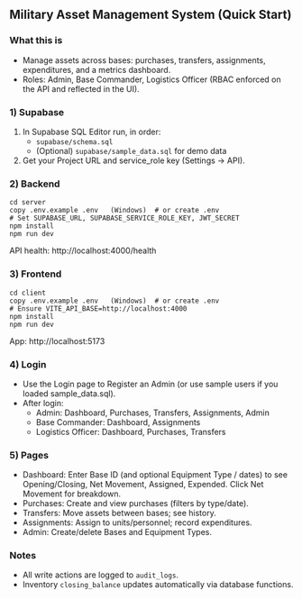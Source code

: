 ## Military Asset Management System (Quick Start)

### What this is
- Manage assets across bases: purchases, transfers, assignments, expenditures, and a metrics dashboard.
- Roles: Admin, Base Commander, Logistics Officer (RBAC enforced on the API and reflected in the UI).

### 1) Supabase
1. In Supabase SQL Editor run, in order:
   - `supabase/schema.sql`
   - (Optional) `supabase/sample_data.sql` for demo data
2. Get your Project URL and service_role key (Settings → API).

### 2) Backend
```
cd server
copy .env.example .env   (Windows)  # or create .env
# Set SUPABASE_URL, SUPABASE_SERVICE_ROLE_KEY, JWT_SECRET
npm install
npm run dev
```
API health: http://localhost:4000/health

### 3) Frontend
```
cd client
copy .env.example .env   (Windows)  # or create .env
# Ensure VITE_API_BASE=http://localhost:4000
npm install
npm run dev
```
App: http://localhost:5173

### 4) Login
- Use the Login page to Register an Admin (or use sample users if you loaded sample_data.sql).
- After login:
  - Admin: Dashboard, Purchases, Transfers, Assignments, Admin
  - Base Commander: Dashboard, Assignments
  - Logistics Officer: Dashboard, Purchases, Transfers

### 5) Pages
- Dashboard: Enter Base ID (and optional Equipment Type / dates) to see Opening/Closing, Net Movement, Assigned, Expended. Click Net Movement for breakdown.
- Purchases: Create and view purchases (filters by type/date).
- Transfers: Move assets between bases; see history.
- Assignments: Assign to units/personnel; record expenditures.
- Admin: Create/delete Bases and Equipment Types.

### Notes
- All write actions are logged to `audit_logs`.
- Inventory `closing_balance` updates automatically via database functions.

